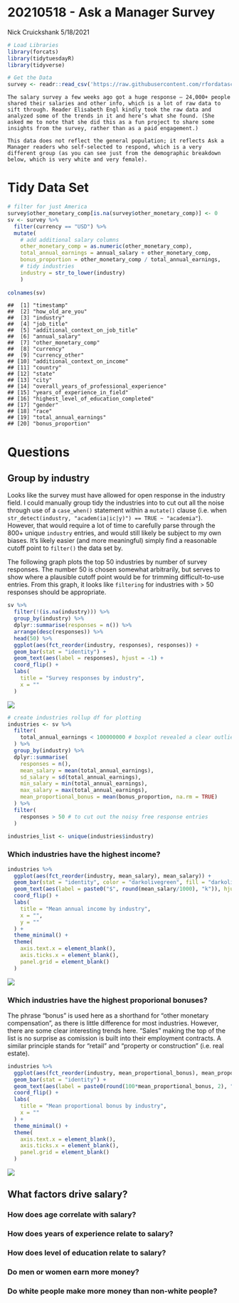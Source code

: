 20210518 - Ask a Manager Survey
================
Nick Cruickshank
5/18/2021

``` r
# Load Libraries
library(forcats)
library(tidytuesdayR)
library(tidyverse)
```

``` r
# Get the Data
survey <- readr::read_csv('https://raw.githubusercontent.com/rfordatascience/tidytuesday/master/data/2021/2021-05-18/survey.csv')
```

    The salary survey a few weeks ago got a huge response — 24,000+ people shared their salaries and other info, which is a lot of raw data to sift through. Reader Elisabeth Engl kindly took the raw data and analyzed some of the trends in it and here’s what she found. (She asked me to note that she did this as a fun project to share some insights from the survey, rather than as a paid engagement.)
    
    This data does not reflect the general population; it reflects Ask a Manager readers who self-selected to respond, which is a very different group (as you can see just from the demographic breakdown below, which is very white and very female).

# Tidy Data Set

``` r
# filter for just America
survey$other_monetary_comp[is.na(survey$other_monetary_comp)] <- 0
sv <- survey %>%
  filter(currency == "USD") %>%
  mutate(
    # add additional salary columns
    other_monetary_comp = as.numeric(other_monetary_comp),
    total_annual_earnings = annual_salary + other_monetary_comp,
    bonus_proportion = other_monetary_comp / total_annual_earnings,
    # tidy industries
    industry = str_to_lower(industry)
    )
  
colnames(sv)
```

    ##  [1] "timestamp"                               
    ##  [2] "how_old_are_you"                         
    ##  [3] "industry"                                
    ##  [4] "job_title"                               
    ##  [5] "additional_context_on_job_title"         
    ##  [6] "annual_salary"                           
    ##  [7] "other_monetary_comp"                     
    ##  [8] "currency"                                
    ##  [9] "currency_other"                          
    ## [10] "additional_context_on_income"            
    ## [11] "country"                                 
    ## [12] "state"                                   
    ## [13] "city"                                    
    ## [14] "overall_years_of_professional_experience"
    ## [15] "years_of_experience_in_field"            
    ## [16] "highest_level_of_education_completed"    
    ## [17] "gender"                                  
    ## [18] "race"                                    
    ## [19] "total_annual_earnings"                   
    ## [20] "bonus_proportion"

# Questions

## Group by industry

Looks like the survey must have allowed for open response in the
industry field. I could manually group tidy the industries into to cut
out all the noise through use of a `case_when()` statement within a
`mutate()` clause (i.e. when `str_detect(industry, "academ(ia|ic|y)") ==
TRUE ~ "academia"`). However, that would require a lot of time to
carefully parse through the 800+ unique `industry` entries, and would
still likely be subject to my own biases. It’s likely easier (and more
meaningful) simply find a reasonable cutoff point to `filter()` the data
set by.

The following graph plots the top 50 industries by number of survey
responses. The number 50 is chosen somewhat arbitrarily, but serves to
show where a plausible cutoff point would be for trimming
difficult-to-use entries. From this graph, it looks like `filtering` for
industries with \> 50 responses should be appropriate.

``` r
sv %>%
  filter(!(is.na(industry))) %>%
  group_by(industry) %>%
  dplyr::summarise(responses = n()) %>%
  arrange(desc(responses)) %>%
  head(50) %>%
  ggplot(aes(fct_reorder(industry, responses), responses)) + 
  geom_bar(stat = "identity") + 
  geom_text(aes(label = responses), hjust = -1) +
  coord_flip() + 
  labs(
    title = "Survey responses by industry",
    x = ""
  )
```

![](20210518---Ask-a-Manager-Survey_files/figure-gfm/unnamed-chunk-4-1.png)<!-- -->

``` r
# create industries rollup df for plotting
industries <- sv %>%
  filter(
    total_annual_earnings < 100000000 # boxplot revealed a clear outlier here
  ) %>%
  group_by(industry) %>%
  dplyr::summarise(
    responses = n(),
    mean_salary = mean(total_annual_earnings),
    sd_salary = sd(total_annual_earnings),
    min_salary = min(total_annual_earnings),
    max_salary = max(total_annual_earnings),
    mean_proportional_bonus = mean(bonus_proportion, na.rm = TRUE)
  ) %>%
  filter(
    responses > 50 # to cut out the noisy free response entries
  )

industries_list <- unique(industries$industry)
```

### Which industries have the highest income?

``` r
industries %>%
  ggplot(aes(fct_reorder(industry, mean_salary), mean_salary)) + 
  geom_bar(stat = "identity", color = "darkolivegreen", fill = "darkolivegreen1") + 
  geom_text(aes(label = paste0("$", round(mean_salary/1000), "k")), hjust = 1, color = "darkolivegreen") +
  coord_flip() + 
  labs(
    title = "Mean annual income by industry",
    x = "",
    y = ""
  ) +
  theme_minimal() +
  theme(
    axis.text.x = element_blank(),
    axis.ticks.x = element_blank(),
    panel.grid = element_blank()
  )
```

![](20210518---Ask-a-Manager-Survey_files/figure-gfm/unnamed-chunk-6-1.png)<!-- -->

### Which industries have the highest proporional bonuses?

The phrase “bonus” is used here as a shorthand for “other monetary
compensation”, as there is little difference for most industries.
However, there are some clear interesting trends here. “Sales” making
the top of the list is no surprise as comission is built into their
employment contracts. A similar principle stands for “retail” and
“property or construction” (i.e. real estate).

``` r
industries %>%
  ggplot(aes(fct_reorder(industry, mean_proportional_bonus), mean_proportional_bonus)) + 
  geom_bar(stat = "identity") + 
  geom_text(aes(label = paste0(round(100*mean_proportional_bonus, 2), "%")), hjust = -0.5) +
  coord_flip() + 
  labs(
    title = "Mean proportional bonus by industry",
    x = ""
  ) + 
  theme_minimal() +
  theme(
    axis.text.x = element_blank(),
    axis.ticks.x = element_blank(),
    panel.grid = element_blank()
  )
```

![](20210518---Ask-a-Manager-Survey_files/figure-gfm/unnamed-chunk-7-1.png)<!-- -->

## What factors drive salary?

### How does age correlate with salary?

### How does years of experience relate to salary?

### How does level of education relate to salary?

### Do men or women earn more money?

### Do white people make more money than non-white people?
